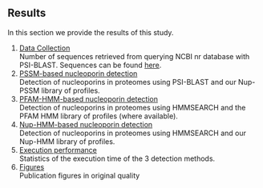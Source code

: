 ## Results

In this section we provide the results of this study.

1) [Data Collection](./Data_collection)\
Number of sequences retrieved from querying NCBI nr database with PSI-BLAST. Sequences can be found [here](/sequences/).
2) [PSSM-based nucleoporin detection](./PSSM/)\
Detection of nucleoporins in proteomes using PSI-BLAST and our Nup-PSSM library of profiles. 
3) [PFAM-HMM-based nucleoporin detection](./PFAM-HMM/)\
Detection of nucleoporins in proteomes using HMMSEARCH and the PFAM HMM library of profiles (where available). 
4) [Nup-HMM-based nucleoporin detection](./Nup-HMM/)\
Detection of nucleoporins in proteomes using HMMSEARCH and our Nup-HMM library of profiles.  
5) [Execution performance](./Performance/)\
Statistics of the execution time of the 3 detection methods.
6) [Figures](./figures/)\
Publication figures in original quality